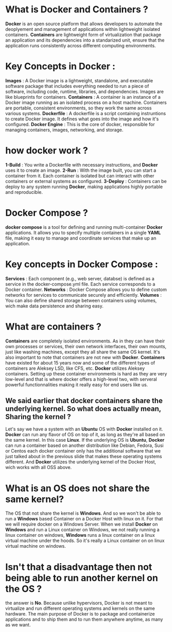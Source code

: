 # What is Docker and Containers ?
**Docker** is an open source platform that allows developers to automate the deoplyement and management of applications within lightweight isolated containers.
**Containers** are lightweight form of virtualization that package an application and its dependencies into a standarized unit, ensure that the application runs consistently across different computing environments.

# Key Concepts in Docker :
**Images** : A Docker image is a lightweight, standalone, and executable software package that includes everything needed to run a piece of software, including code, runtime, libraries, and dependencies. Images are like blueprints for containers.
**Containers** : A container is an instance of a Docker image running as an isolated process on a host machine. Containers are portable, consistent environments, so they work the same across various systems.
**Dockerfile** : A dockerfile is a script containing instruntions to create Docker image. It defines what goes into the image and how it's configured.
**Docker Engine** : This is the core of docker, responsible for managing containers, images, networking, and storage.

# how docker work ?
**1-Build** : You write a Dockerfile with necessary instructions, and **Docker** uses it to create an image.
**2-Run** : With the image built, you can start a container from it. Each container is isolated but can interact with other containers or external systems as configured.
**3-Deploy** : Containers can be deploy to any system running **Docker**, making applications highly portable and reproducible.

# Docker Compose ?
**docker compose** is a tool for defining and running multi-container **Docker** applications. It allows you to specify multiple containers in a single **YAML** file, making it easy to manage and coordinate services that make up an application.

# Key concepts in Docker Compose :
**Services** : Each component (e.g., web server, databse) is defined as a service in the docker-compose.yml file. Each service corresponds to a Docker container.
**Networks** : Docker Compose allows you to define custom networks for services to communicate securely and efficiently.
**Volumes** : You can also define shared storage between containers using volumes, wich make data persistence and sharing easy.

# What are containers ?
**Containers** are completely isolated environments. As in they can have  their own processes or services, their own network interfaces, their own mounts, just like washing machines, except they all share the same OS kernel.
It's also important to note that containers are not new with **Docker**.
**Containers** have existed for about 15 years now and some of the different types of containers are Aleksey LSD, like CFS, etc.
**Docker** utilizes Aleksey containers. Setting up these container environments is hard as they are very low-level and that is where docker offers a high-level two, with serveral powerful functionnalities making it really easy for end users like us.

## We said earlier that docker containers share  the underlying kernel. So what does actually mean, Sharing the kernel ?
Let's say we have a system with an **Ubuntu** OS with **Docker** installed on it.
**Docker** can run any flavor of OS on top of it, as long as they're all based on the same kernel. In this case **Linux**. If the underlying OS is **Ubuntu**, **Docker** can run a container based on another distribution like Debian, Fedora, Susi or Centos each docker container only has the additional software that we just talked about in the previous slide that makes these operating systems different. And **Docker** utilizes the underlying kernel of the Docker Host, wich works with all OSS above.

# What is an OS does not share the same kernel?
The OS that not share the kernel is **Windows**. And so we won't be able to run a **Windows** based Container on a Docker Host with linux on it. For that we will require docker on a Windows Server.
When we install **Docker** on **Windows** and run a Linux container on Windows, we not really running a linux container on windows, **Windows** runs a linux container on a linux virtual machine under the hoods. So it's really a Linux container on on linux virtual machine on windows.

# Isn't that a disadvantage then not being able to run another kernel on the OS ?
the answer is **No**. Because unlike hypervisors, Docker is not meant to virtualize and run different operating systems and kernels on the same hardware. The main purpose of Docker is to package and containerize applications and to ship them and to run them anywhere anytime, as many as we want. 